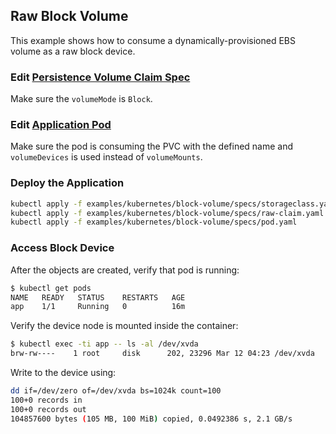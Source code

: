 ## Raw Block Volume
This example shows how to consume a dynamically-provisioned EBS volume as a raw block device.

### Edit [Persistence Volume Claim Spec](./specs/raw-claim.yaml)
Make sure the `volumeMode` is `Block`.

### Edit [Application Pod](./specs/pod.yaml)
Make sure the pod is consuming the PVC with the defined name and `volumeDevices` is used instead of `volumeMounts`.

### Deploy the Application
```sh
kubectl apply -f examples/kubernetes/block-volume/specs/storageclass.yaml
kubectl apply -f examples/kubernetes/block-volume/specs/raw-claim.yaml
kubectl apply -f examples/kubernetes/block-volume/specs/pod.yaml
```

### Access Block Device
After the objects are created, verify that pod is running:

```sh
$ kubectl get pods
NAME   READY   STATUS    RESTARTS   AGE
app    1/1     Running   0          16m
```
Verify the device node is mounted inside the container:

```sh
$ kubectl exec -ti app -- ls -al /dev/xvda
brw-rw----    1 root     disk      202, 23296 Mar 12 04:23 /dev/xvda
```

Write to the device using:

```sh
dd if=/dev/zero of=/dev/xvda bs=1024k count=100
100+0 records in
100+0 records out
104857600 bytes (105 MB, 100 MiB) copied, 0.0492386 s, 2.1 GB/s
```
